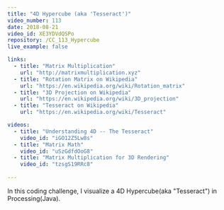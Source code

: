 ```yaml
---
title: "4D Hypercube (aka 'Tesseract')"
video_number: 113
date: 2018-08-21
video_id: XE3YDVdQSPo
repository: /CC_113_Hypercube
live_example: false

links:
  - title: "Matrix Multiplication"
    url: "http://matrixmultiplication.xyz"
  - title: "Rotation Matrix on Wikipedia"
    url: "https://en.wikipedia.org/wiki/Rotation_matrix"
  - title: "3D Projection on Wikipedia"
    url: "https://en.wikipedia.org/wiki/3D_projection"
  - title: "Tesseract on Wikipedia"
    url: "https://en.wikipedia.org/wiki/Tesseract"

videos:
  - title: "Understanding 4D -- The Tesseract"
    video_id: "iGO12Z5Lw8s"
  - title: "Matrix Math"
    video_id: "uSzGdfdOoG8"
  - title: "Matrix Multiplication for 3D Rendering"
    video_id: "tzsgS19RRc8"
  
---
```


In this coding challenge, I visualize a 4D Hypercube(aka "Tesseract") in Processing(Java).

